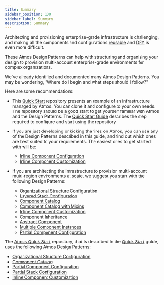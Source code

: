 ```yaml
---
title: Summary
sidebar_position: 100
sidebar_label: Summary
description: Summary
---
```


Architecting and provisioning enterprise-grade infrastructure is challenging, and making all the components and
configurations [reusable](https://en.wikipedia.org/wiki/Reusability) and [DRY](https://en.wikipedia.org/wiki/Don%27t_repeat_yourself) is even more
difficult.

These Atmos Design Patterns can help with structuring and organizing your design to provision multi-account enterprise-grade environments for complex
organizations.

We've already identified and documented many Atmos Design Patterns.
You may be wondering, "Where do I begin and what steps should I follow?"

Here are some recommendations:

- This [Quick Start](https://github.com/cloudposse/atmos/tree/master/examples/quick-start) repository presents an example of an infrastructure managed
  by Atmos. You can clone it and configure to your own needs. The repository should be a good start to get yourself familiar with Atmos and the
  Design Patterns. The [Quick Start Guide](/category/quick-start) describes the step required to configure and start using the repository

- If you are just developing or kicking the tires on Atmos, you can use any of the Design Patterns described in this guide, and find out which ones
  are best suited to your requirements. The easiest ones to get started with will be:

  - [Inline Component Configuration](/design-patterns/inline-component-configuration)
  - [Inline Component Customization](/design-patterns/inline-component-customization)

- If you are architecting the infrastructure to provision multi-account multi-region environments at scale, we suggest you start with the
  following Design Patterns:

  - [Organizational Structure Configuration](/design-patterns/organizational-structure-configuration)
  - [Layered Stack Configuration](/design-patterns/layered-stack-configuration)
  - [Component Catalog](/design-patterns/component-catalog)
  - [Component Catalog with Mixins](/design-patterns/component-catalog-with-mixins)
  - [Inline Component Customization](/design-patterns/inline-component-customization)
  - [Component Inheritance](/design-patterns/component-inheritance)
  - [Abstract Component](/design-patterns/abstract-component)
  - [Multiple Component Instances](/design-patterns/multiple-component-instances)
  - [Partial Component Configuration](/design-patterns/partial-component-configuration)

The [Atmos Quick Start](https://github.com/cloudposse/atmos/tree/master/examples/quick-start) repository, that is described in
the [Quick Start](/category/quick-start) guide, uses the following Atmos Design Patterns:

- [Organizational Structure Configuration](/design-patterns/organizational-structure-configuration)
- [Component Catalog](/design-patterns/component-catalog)
- [Partial Component Configuration](/design-patterns/partial-component-configuration)
- [Partial Stack Configuration](/design-patterns/partial-stack-configuration)
- [Inline Component Customization](/design-patterns/inline-component-customization)
